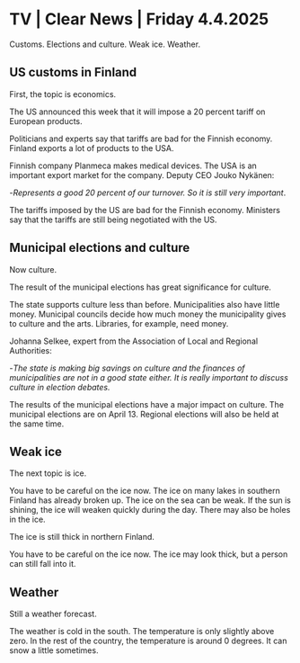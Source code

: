 # TV \| Clear News \| Friday 4.4.2025

Customs. Elections and culture. Weak ice. Weather.

## US customs in Finland

First, the topic is economics.

The US announced this week that it will impose a 20 percent tariff on European products.

Politicians and experts say that tariffs are bad for the Finnish economy. Finland exports a lot of products to the USA.

Finnish company Planmeca makes medical devices. The USA is an important export market for the company. Deputy CEO Jouko Nykänen:

\-*Represents a good 20 percent of our turnover. So it is still very important*.

The tariffs imposed by the US are bad for the Finnish economy. Ministers say that the tariffs are still being negotiated with the US.

## Municipal elections and culture

Now culture.

The result of the municipal elections has great significance for culture.

The state supports culture less than before. Municipalities also have little money. Municipal councils decide how much money the municipality gives to culture and the arts. Libraries, for example, need money.

Johanna Selkee, expert from the Association of Local and Regional Authorities:

\-*The state is making big savings on culture and the finances of municipalities are not in a good state either. It is really important to discuss culture in election debates.*

The results of the municipal elections have a major impact on culture. The municipal elections are on April 13. Regional elections will also be held at the same time.

## Weak ice

The next topic is ice.

You have to be careful on the ice now. The ice on many lakes in southern Finland has already broken up. The ice on the sea can be weak. If the sun is shining, the ice will weaken quickly during the day. There may also be holes in the ice.

The ice is still thick in northern Finland.

You have to be careful on the ice now. The ice may look thick, but a person can still fall into it.

## Weather

Still a weather forecast.

The weather is cold in the south. The temperature is only slightly above zero. In the rest of the country, the temperature is around 0 degrees. It can snow a little sometimes.
